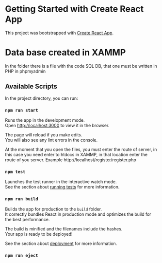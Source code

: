 # Getting Started with Create React App

This project was bootstrapped with [Create React App](https://github.com/facebook/create-react-app).

# Data base created in XAMMP 

In the folder there is a file with the code SQL DB, that one must be written in PHP in phpmyadmin

## Available Scripts

In the project directory, you can run:

### `npm run start`

Runs the app in the development mode.\
Open [http://localhost:3000](http://localhost:3000) to view it in the browser.

The page will reload if you make edits.\
You will also see any lint errors in the console.

At the moment that you open the files, you must enter the route of server, in this case you need enter to htdocs in XAMMP, in that location
enter the route of you server. Example http://localhost/register/register.php


### `npm test`

Launches the test runner in the interactive watch mode.\
See the section about [running tests](https://facebook.github.io/create-react-app/docs/running-tests) for more information.

### `npm run build`

Builds the app for production to the `build` folder.\
It correctly bundles React in production mode and optimizes the build for the best performance.

The build is minified and the filenames include the hashes.\
Your app is ready to be deployed!

See the section about [deployment](https://facebook.github.io/create-react-app/docs/deployment) for more information.

### `npm run eject`



